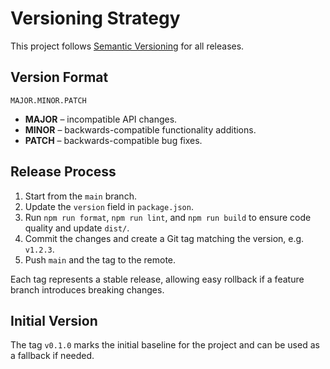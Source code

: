 # Versioning Strategy

This project follows [Semantic Versioning](https://semver.org/) for all releases.

## Version Format

```
MAJOR.MINOR.PATCH
```

- **MAJOR** – incompatible API changes.
- **MINOR** – backwards-compatible functionality additions.
- **PATCH** – backwards-compatible bug fixes.

## Release Process

1. Start from the `main` branch.
2. Update the `version` field in `package.json`.
3. Run `npm run format`, `npm run lint`, and `npm run build` to ensure code quality and update `dist/`.
4. Commit the changes and create a Git tag matching the version, e.g. `v1.2.3`.
5. Push `main` and the tag to the remote.

Each tag represents a stable release, allowing easy rollback if a feature branch introduces breaking changes.

## Initial Version

The tag `v0.1.0` marks the initial baseline for the project and can be used as a fallback if needed.
